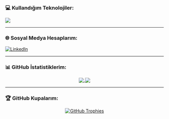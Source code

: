 ### 💻 Kullandığım Teknolojiler:
<p align="left">
  <a href="https://skillicons.dev">
    <img src="https://skillicons.dev/icons?i=cs,dotnet,js,css,html,bootstrap,jquery,docker,postman,soapui" />
  </a>
</p>

---

### 🌐 Sosyal Medya Hesaplarım:
<p align="left">
  <a href="https://www.linkedin.com/in/mustafa-mert-kaya-5603521a5/" target="_blank">
    <img src="https://img.shields.io/badge/LinkedIn-0077B5?style=for-the-badge&logo=linkedin&logoColor=white" alt="LinkedIn"/>
  </a>
</p>

---

### 📊 GitHub İstatistiklerim:
<p align="center">
  <a href="https://github.com/anuraghazra/github-readme-stats">
    <img align="center" src="https://github-readme-stats.vercel.app/api?username=DevMerd&show_icons=true&theme=radical&rank_icon=github" />
  </a>
  <a href="https://github.com/anuraghazra/github-readme-stats">
    <img align="center" src="https://github-readme-stats.vercel.app/api/top-langs/?username=DevMerd&layout=compact&theme=radical" />
  </a>
</p>

---

### 🏆 GitHub Kupalarım:
<p align="center">
  <a href="https://github.com/ryo-ma/github-profile-trophy">
    <img src="https://github-profile-trophy.vercel.app/?username=DevMerd&theme=darkhub&column=7" alt="GitHub Trophies"/>
  </a>
</p>
